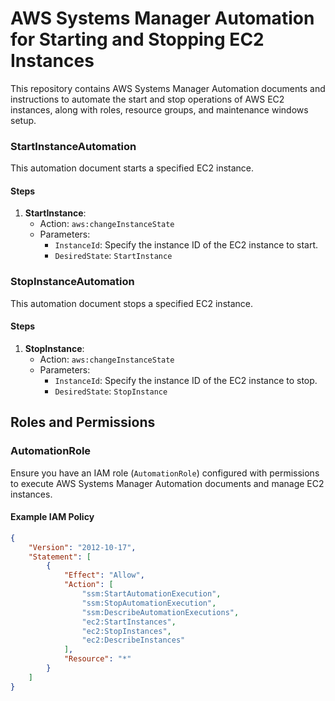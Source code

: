 # AWS Systems Manager Automation for Starting and Stopping EC2 Instances

This repository contains AWS Systems Manager Automation documents and instructions to automate the start and stop operations of AWS EC2 instances, along with roles, resource groups, and maintenance windows setup.

### StartInstanceAutomation

This automation document starts a specified EC2 instance.

#### Steps

1. **StartInstance**:
   - Action: `aws:changeInstanceState`
   - Parameters:
     - `InstanceId`: Specify the instance ID of the EC2 instance to start.
     - `DesiredState`: `StartInstance`

### StopInstanceAutomation

This automation document stops a specified EC2 instance.

#### Steps

1. **StopInstance**:
   - Action: `aws:changeInstanceState`
   - Parameters:
     - `InstanceId`: Specify the instance ID of the EC2 instance to stop.
     - `DesiredState`: `StopInstance`

## Roles and Permissions

### AutomationRole

Ensure you have an IAM role (`AutomationRole`) configured with permissions to execute AWS Systems Manager Automation documents and manage EC2 instances.

#### Example IAM Policy

```json
{
    "Version": "2012-10-17",
    "Statement": [
        {
            "Effect": "Allow",
            "Action": [
                "ssm:StartAutomationExecution",
                "ssm:StopAutomationExecution",
                "ssm:DescribeAutomationExecutions",
                "ec2:StartInstances",
                "ec2:StopInstances",
                "ec2:DescribeInstances"
            ],
            "Resource": "*"
        }
    ]
}

